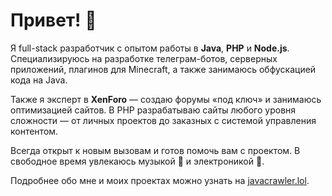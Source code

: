 # Привет! 👋

Я full-stack разработчик с опытом работы в **Java**, **PHP** и **Node.js**. Специализируюсь на разработке телеграм-ботов, серверных приложений, плагинов для Minecraft, а также занимаюсь обфускацией кода на Java. 

Также я эксперт в **XenForo** — создаю форумы «под ключ» и занимаюсь оптимизацией сайтов. В PHP разрабатываю сайты любого уровня сложности — от личных проектов до заказных с системой управления контентом.

Всегда открыт к новым вызовам и готов помочь вам с проектом. В свободное время увлекаюсь музыкой 🎸 и электроникой 🔌.

Подробнее обо мне и моих проектах можно узнать на [javacrawler.lol](https://javacrawler.lol).
